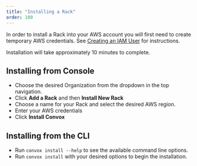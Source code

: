 ```yaml
---
title: "Installing a Rack"
order: 100
---
```


In order to install a Rack into your AWS account you will first need to create temporary AWS credentials. See [Creating an IAM User](/docs/creating-an-iam-user) for instructions.

<div class="block-callout block-show-callout type-info" markdown="1">
Installation will take approximately 10 minutes to complete.
</div>

## Installing from Console

* Choose the desired Organization from the dropdown in the top navigation.
* Click **Add a Rack** and then **Install New Rack**
* Choose a name for your Rack and select the desired AWS region.
* Enter your AWS credentials
* Click **Install Convox**

## Installing from the CLI

* Run `convox install --help` to see the available command line options.
* Run `convox install` with your desired options to begin the installation.
